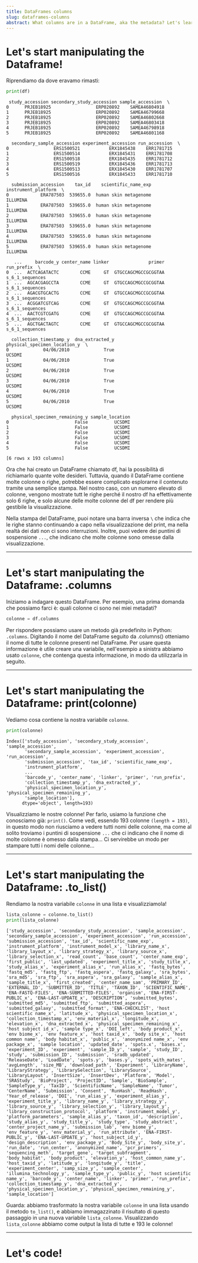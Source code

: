 ```yaml
---
title: DataFrames columns
slug: dataframes-columns
abstract: What columns are in a DataFrame, aka the metadata? Let's learn how to view them, print them, and create a list containing their names
---
```


# Let's start manipulating the Dataframe!

Riprendiamo da dove eravamo rimasti:

```python
print(df)
```
```out
 study_accession secondary_study_accession sample_accession  \
0      PRJEB18925                 ERP020892    SAMEA46804918   
1      PRJEB18925                 ERP020892    SAMEA46799668   
2      PRJEB18925                 ERP020892    SAMEA46802668   
3      PRJEB18925                 ERP020892    SAMEA46803418   
4      PRJEB18925                 ERP020892    SAMEA46798918   
5      PRJEB18925                 ERP020892    SAMEA46801168   

  secondary_sample_accession experiment_accession run_accession  \
0                 ERS1500521           ERX1845438    ERR1781715   
1                 ERS1500514           ERX1845431    ERR1781708   
2                 ERS1500518           ERX1845435    ERR1781712   
3                 ERS1500519           ERX1845436    ERR1781713   
4                 ERS1500513           ERX1845430    ERR1781707   
5                 ERS1500516           ERX1845433    ERR1781710   

  submission_accession    tax_id    scientific_name_exp instrument_platform  \
0            ERA787503  539655.0  human skin metagenome            ILLUMINA   
1            ERA787503  539655.0  human skin metagenome            ILLUMINA   
2            ERA787503  539655.0  human skin metagenome            ILLUMINA   
3            ERA787503  539655.0  human skin metagenome            ILLUMINA   
4            ERA787503  539655.0  human skin metagenome            ILLUMINA   
5            ERA787503  539655.0  human skin metagenome            ILLUMINA   

   ...     barcode_y center_name linker               primer       run_prefix  \
0  ...  ACTCAGATACTC        CCME     GT  GTGCCAGCMGCCGCGGTAA  s_6_1_sequences   
1  ...  AGCACGAGCCTA        CCME     GT  GTGCCAGCMGCCGCGGTAA  s_6_1_sequences   
2  ...  AGACGTGCACTG        CCME     GT  GTGCCAGCMGCCGCGGTAA  s_6_1_sequences   
3  ...  ACGGATCGTCAG        CCME     GT  GTGCCAGCMGCCGCGGTAA  s_6_1_sequences   
4  ...  AACTCGTCGATG        CCME     GT  GTGCCAGCMGCCGCGGTAA  s_6_1_sequences   
5  ...  AGCTGACTAGTC        CCME     GT  GTGCCAGCMGCCGCGGTAA  s_6_1_sequences   

  collection_timestamp_y  dna_extracted_y  physical_specimen_location_y  \
0             04/06/2010             True                        UCSDMI   
1             04/06/2010             True                        UCSDMI   
2             04/06/2010             True                        UCSDMI   
3             04/06/2010             True                        UCSDMI   
4             04/06/2010             True                        UCSDMI   
5             04/06/2010             True                        UCSDMI   

  physical_specimen_remaining_y sample_location  
0                         False          UCSDMI  
1                         False          UCSDMI  
2                         False          UCSDMI  
3                         False          UCSDMI  
4                         False          UCSDMI  
5                         False          UCSDMI  

[6 rows x 193 columns]
```

Ora che hai creato un DataFrame chiamato df, hai la possibilità di richiamarlo quante volte desideri. Tuttavia, quando il DataFrame contiene molte colonne o righe, potrebbe essere complicato esplorarne il contenuto tramite una semplice stampa. Nel nostro caso, con un numero elevato di colonne, vengono mostrate tutt le righe perché il nostro df ha effettivamente solo 6 righe, e solo alcune delle molte colonne del df per rendere più gestibile la visualizzazione.

Nella stampa del DataFrame, puoi notare una barra inversa `\` che indica che le righe stanno continuando a capo nella visualizzazione del print, ma nella realtà dei dati non ci sono interruzioni. Inoltre, puoi vedere dei puntini di sospensione `...`, che indicano che molte colonne sono omesse dalla visualizzazione.

---


# Let's start manipulating the Dataframe: .columns

Iniziamo a indagare questo DataFrame. Per esempio, una prima domanda che possiamo farci è: quali colonne ci sono nei miei metadati?

```python
colonne = df.columns
```

Per rispondere possiamo usare un metodo già predefinito in Python: `.columns`. Digitando il nome del DataFrame seguito da .columns() otteniamo il nome di tutte le colonne presenti nel DataFrame. Per usare questa informazione è utile creare una variabile, nell'esempio a sinistra abbiamo usato `colonne`, che contenga questa informazione, in modo da utilizzarla in seguito. 

---


# Let's start manipulating the Dataframe: print(colonne)

Vediamo cosa contiene la nostra variabile `colonne`.

```python
print(colonne)
```

```out
Index(['study_accession', 'secondary_study_accession', 'sample_accession',
       'secondary_sample_accession', 'experiment_accession', 'run_accession',
       'submission_accession', 'tax_id', 'scientific_name_exp',
       'instrument_platform',
       ...
       'barcode_y', 'center_name', 'linker', 'primer', 'run_prefix',
       'collection_timestamp_y', 'dna_extracted_y',
       'physical_specimen_location_y', 'physical_specimen_remaining_y',
       'sample_location'],
      dtype='object', length=193)
```

Visualizziamo le nostre colonne! Per farlo, usiamo la funzione che conosciamo già: `print()`. Come vedi, essendo 193 colonne `(length = 193)`, in questo modo non riusciamo a vedere tutti nomi delle colonne, ma come al solito troviamo i puntini di sospensione `...` che ci indicano che il nome di molte colonne è omesso dalla stampa... Ci servirebbe un modo per stampare tutti i nomi delle colonne...

---


# Let's start manipulating the Dataframe: .to_list()

Rendiamo la nostra variabile `colonne` in una lista e visualizziamola!

```python
lista_colonne = colonne.to_list()
print(lista_colonne)
```

```out
['study_accession', 'secondary_study_accession', 'sample_accession', 'secondary_sample_accession', 'experiment_accession', 'run_accession', 'submission_accession', 'tax_id', 'scientific_name_exp', 'instrument_platform', 'instrument_model_x', 'library_name_x', 'library_layout_x', 'library_strategy_x', 'library_source_x', 'library_selection_x', 'read_count', 'base_count', 'center_name_exp', 'first_public', 'last_updated', 'experiment_title_x', 'study_title_x', 'study_alias_x', 'experiment_alias_x', 'run_alias_x', 'fastq_bytes', 'fastq_md5', 'fastq_ftp', 'fastq_aspera', 'fastq_galaxy', 'sra_bytes', 'sra_md5', 'sra_ftp', 'sra_aspera', 'sra_galaxy', 'sample_alias_x', 'sample_title_x', 'first_created', 'center_name_sam', 'PRIMARY_ID', 'EXTERNAL_ID', 'SUBMITTER_ID', 'TITLE', 'TAXON_ID', 'SCIENTIFIC_NAME', 'ENA-FASTQ-FILES', 'ENA-SUBMITTED-FILES', 'organism', 'ENA-FIRST-PUBLIC_x', 'ENA-LAST-UPDATE_x', 'DESCRIPTION', 'submitted_bytes', 'submitted_md5', 'submitted_ftp', 'submitted_aspera', 'submitted_galaxy', 'submitted_format', 'ENA-CHECKLIST', 'host scientific name_x', 'latitude_x', 'physical_specimen_location_x', 'collection_timestamp_x', 'env_material_x', 'longitude_x', 'elevation_x', 'dna_extracted_x', 'physical_specimen_remaining_x', 'host subject id_x', 'sample type_x', 'DOI_left', 'body product_x', 'env biome_x', 'env feature_x', 'host taxid_x', 'body site_x', 'host common name', 'body habitat_x', 'public_x', 'anonymized name_x', 'env package_x', 'sample location', 'updated_date', 'spots.x', 'bases.x', 'experiment_ID', 'experiment', 'sample_ID_y', 'sample', 'study_ID', 'study', 'submission_ID', 'submission', 'sradb_updated', 'ReleaseDate', 'LoadDate', 'spots.y', 'bases.y', 'spots_with_mates', 'avgLength', 'size_MB', 'download_path', 'Experiment', 'LibraryName', 'LibraryStrategy', 'LibrarySelection', 'LibrarySource', 'LibraryLayout', 'InsertSize', 'InsertDev', 'Platform', 'Model', 'SRAStudy', 'BioProject', 'ProjectID', 'Sample', 'BioSample', 'SampleType_y', 'TaxID', 'ScientificName', 'SampleName', 'Tumor', 'CenterName', 'Submission', 'Consent', 'RunHash', 'ReadHash', 'Year_of_release', 'DOI', 'run_alias_y', 'experiment_alias_y', 'experiment_title_y', 'library_name_y', 'library_strategy_y', 'library_source_y', 'library_selection_y', 'library_layout_y', 'library_construction_protocol', 'platform', 'instrument_model_y', 'platform_parameters', 'sample_alias_y', 'taxon_id', 'description', 'study_alias_y', 'study_title_y', 'study_type', 'study_abstract', 'center_project_name_y', 'submission_lab', 'env_biome_y', 'env_feature_y', 'env_material_y', 'run_attribute', 'ENA-FIRST-PUBLIC_y', 'ENA-LAST-UPDATE_y', 'host_subject_id_y', 'design_description', 'env_package_y', 'Body_Site_y', 'body_site_y', 'run_date', 'run_center', 'anonymized_name', 'pcr_primers', 'sequencing_meth', 'target_gene', 'target_subfragment', 'body_habitat', 'body_product', 'elevation_y', 'host_common_name_y', 'host_taxid_y', 'latitude_y', 'longitude_y', 'title', 'experiment_center', 'samp_size_y', 'sample_center', 'illumina_technology_y', 'sample_type_y', 'public_y', 'host scientific name_y', 'barcode_y', 'center_name', 'linker', 'primer', 'run_prefix', 'collection_timestamp_y', 'dna_extracted_y', 'physical_specimen_location_y', 'physical_specimen_remaining_y', 'sample_location']
```

Guarda: abbiamo trasformato la nostra variabile `colonne` in una lista usando il metodo `to_list()`, e abbiamo immagazzinato il risultato di questo passaggio in una nuova variabile `lista_colonne`. Visualizzando `lista_colonne` abbiamo come output la lista di tutte e 193 le colonne! 

---

# Let's code!